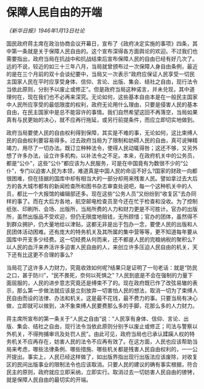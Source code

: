 # 保障人民自由的开端

_《新华日报》1946年1月13日社论_

国民政府蒋主席在政治协商会议开幕日，宣布了《政府决定实施的事项》四条，其中第一条就是关于保障人民自由的。这个宣布深得各方面舆论的欢迎。不过我们也需要指出，政府当局在抗战中和抗战结束后宣布保障人民的自由已经有好几次了。远的不说，较近的如三十三年八月，当局就曾颁布过一次保障人身自由条例，最近的是在三个月前的双十会谈纪要中，当局又一次表示“政府应保证人民享受一切民主国家人民在平时应享受身体、信仰、言论、出版、集会、结社之自由，现行法令当依此原则，分别予以废止或修正”。但是政府当局这种诺言，并未兑现，其中道理何在，现在我们也不必再来深究。无论如何，这些基本自由本是在一般民主国家中人民所应享受的最低限度的权利，政府无论用什么理由，只要是侵害人民的基本自由，在民主国家中是总不能容许的事情。我们自然希望这回不再落空，当局如果真有与民更始的决心，就不应再行拖延，或另行前提条件，而应立即切实地做到。

政府当局要使人民的自由权利得到保障，其实是不难的事，无论如何，这比束缚人民的自由权利要容易得多。过去政府当局为了限制和妨碍人民的自由，真可说殚精竭力，用尽了一切办法。既订立种种法令，使得人民动辄得咎；这还不够，又另外想了许多办法，设立许多机构，以补法令之不足。本来，在政府机关中的公务员，都是“公仆”，这些“公仆”都应该为人民服务，可是在中国竟有为数很不少的“公仆”，专门以迫害人民为本领，难道真是中国人民的命运不好么?国家的财政一向都很困难，但在拮据的国库中却有相当大的一部分却用来残害人民。譬如拿过去大后方的各大城市都有的新闻检查所和图书杂志审查处说吧，每一个这种机关中的人员，都比一个大报馆的编辑部还多。现在这些“公务人员”又纷纷到“收复区”去办同样的事了。而在大后方各地，航空邮电检查员至今还在忙于检查和没收。为了控制纸张、印刷所、会场、出版所，当局所费的人力和财力更是不可胜计。官办的出版所，虽然出版品不受欢迎，但仍无限度地赔钱，无所顾惜；官办的团体，虽然得不到群众拥护，仍大量地给以津贴，这都无非是出于包办一念，要使人民的出版和人民团体活动困难。还有庞大的特务机关及其所属的集中营等等，更不知道每年要从国库中开支多少经费。这一切经费从何而来，还不都是人民的完粮纳税的聚积么?以人民的血汗来养活许多迫害人民自由的人，来创立许多压迫人民自由的机关，天下还有比这更不合理的事么?

当局花了这许多人力财力，究竟收效如何呢?结果只是证明了一句老话：就是“防民之口，甚于防川”，“民不畏死，奈何以死惧之” ?人民到底是不会在强制的力量下面屈服的，人民的进步意志究竟还是缚束不了的。现在政府既已作了改弦易辙的表示，那么第一步做法就应该是立刻放弃一切害怕人民的想法，取消一切为了束缚人民自由而设的法律、办法和机关。这是最不花钱，最不费力的事。只要当局有决心做，立即就可以做到，决不象束缚人民要费那么多的手脚，花那么多的人力财力。

蒋主席所宣布的第一条关于“人民之自由”说：“人民享有身体、信仰、言论、出版、集会、结社之自由，现行法令当依此原则分别予以废止或修正；司法与警察以外机关，不得拘捕审讯及处罚人民”。由此可见，政府当局也已承认蹂躏人权的特务机关不应再存在，妨害人民的法令不应再有效了。在这方面，人民也应该帮助当局来考虑，哪些法律条例、哪些措施、哪些机关都是残害人民自由权利的，一一公开提出。事实上，人民已经这样做了，如出版界指出现行出版法应该废除，对收复区的民间出版事业的限制法令也应该取消。只要人民的建议的确有事实根据，符合民主的原则，政府就应立即采纳，立即实行。取消过去一切妨害人民自由的镣铐，就是保障人民自由的最切实的开端。

